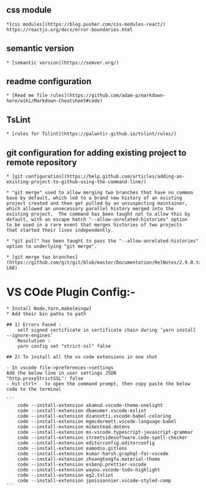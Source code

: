 ## css module

    *[css modules](https://blog.pusher.com/css-modules-react/)
    https://reactjs.org/docs/error-boundaries.html


##  semantic version
    
    * [semantic version](https://semver.org/)

## readme configuration 
    
    * [Read me file rules](https://github.com/adam-p/markdown-here/wiki/Markdown-Cheatsheet#code)


## TsLint
    
    * [rules for Tslint](https://palantir.github.io/tslint/rules/)

## git configuration for adding existing project to remote repository

    * [git configuration](https://help.github.com/articles/adding-an-existing-project-to-github-using-the-command-line/)

    * "git merge" used to allow merging two branches that have no common
    base by default, which led to a brand new history of an existing
    project created and then get pulled by an unsuspecting maintainer,
    which allowed an unnecessary parallel history merged into the
    existing project.  The command has been taught not to allow this by
    default, with an escape hatch "--allow-unrelated-histories" option
    to be used in a rare event that merges histories of two projects
    that started their lives independently.

    * "git pull" has been taught to pass the "--allow-unrelated-histories"
    option to underlying "git merge".
    
    * [git merge two branches](https://github.com/git/git/blob/master/Documentation/RelNotes/2.9.0.txt#L58-L68)


# VS COde Plugin Config:- 

    * Install Node,Yarn,make[mingw]
    * Add their bin paths to path

    ## 1) Errors Faced :
        self signed certificate in certificate chain during ‘yarn install --ignore-engines’
        Resolution : 
        yarn config set "strict-ssl" false

    ## 2) To install all the vs code extensions in one shot

    - In vscode file->preferences->settings
    Add the below line in user settings JSON 
    "http.proxyStrictSSL": false
    - hit ctrl+`  to open the command prompt, then copy paste the below code to the terminal

    ```
        code --install-extension akamud.vscode-theme-onelight
        code --install-extension dbaeumer.vscode-eslint
        code --install-extension dzannotti.vscode-babel-coloring
        code --install-extension mgmcdermott.vscode-language-babel
        code --install-extension mikestead.dotenv
        code --install-extension ms-vscode.typescript-javascript-grammar
        code --install-extension streetsidesoftware.code-spell-checker
        code --install-extension editorconfig.editorconfig
        code --install-extension eamodio.gitlens
        code --install-extension kumar-harsh.graphql-for-vscode
        code --install-extension zhuangtongfa.material-theme
        code --install-extension esbenp.prettier-vscode
        code --install-extension wayou.vscode-todo-highlight
        code --install-extension eg2.tslint
        code --install-extension jpoissonnier.vscode-styled-comp
    ```

